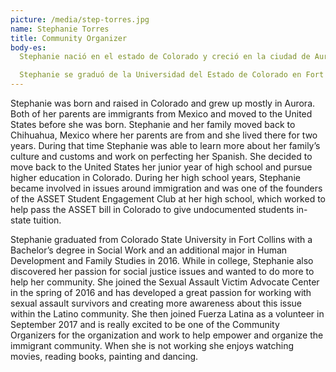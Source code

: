 ```yaml
---
picture: /media/step-torres.jpg
name: Stephanie Torres
title: Community Organizer
body-es:
  Stephanie nació en el estado de Colorado y creció en la ciudad de Aurora. Sus dos padres son inmigrantes de México y se mudaron a los Estados Unidos antes de que ella naciera. Stephanie y su familia se mudaron de regreso a Chihuahua, México, de donde son sus padres y vivió allí por dos años. Durante ese tiempo, Stephanie tuvo la oportunidad de aprender más sobre la cultura de su familia y de perfeccionar el español. Ella decidió regresar a los Estados Unidos en su tercer año de la preparatoria y seguir con su educación en Colorado. Durante sus años de preparatoria, Stephanie se involucró con temas relacionados a la inmigración y fue una de las fundadoras del Club Estudiantil de ASSET que trato de ayudar a pasar la Ley de ASSET que ayudaría a estudiantes indocumentados pagar los costos de matrícula para la universidad igual a residentes del estado.

  Stephanie se graduó de la Universidad del Estado de Colorado en Fort Collins con un título en Trabajo Social y una especialidad en Desarrollo Humano y Estudios de Familia en el 2016. Mientras que estuvo en la universidad, Stephanie también descubrió su pasión por otros temas relacionados a la justicia social y quiso hacer más para ayudar a su comunidad. Ella se unió al Centro de Apoyo para Víctimas de Abuso Sexual (Centro de SAVA) en el 2016 después de graduarse y ha desarrollado una pasión por ayudar a victimas del abuso sexual y crear consciencia sobre este tema en la comunidad Latina. Luego ella se unió a Fuerza Latina como una voluntaria en Septiembre del 2017 y está muy emocionada por ser una de las Organizadoras de la Comunidad para la organización y trabajar para empoderar y organizar a la comunidad inmigrante. Cuando Stephanie no está trabajando, le encanta ver películas, leer libros, pintar y bailar.
---
```

Stephanie was born and raised in Colorado and grew up mostly in Aurora. Both of her parents are immigrants from Mexico and moved to the United States before she was born. Stephanie and her family moved back to Chihuahua, Mexico where her parents are from and she lived there for two years. During that time Stephanie was able to learn more about her family’s culture and customs and work on perfecting her Spanish. She decided to move back to the United States her junior year of high school and pursue higher education in Colorado. During her high school years, Stephanie became involved in issues around immigration and was one of the founders of the ASSET Student Engagement Club at her high school, which worked to help pass the ASSET bill in Colorado to give undocumented students in-state tuition.


Stephanie graduated from Colorado State University in Fort Collins with a Bachelor’s degree in Social Work and an additional major in Human Development and Family Studies in 2016. While in college, Stephanie also discovered her passion for social justice issues and wanted to do more to help her community. She joined the Sexual Assault Victim Advocate Center in the spring of 2016 and has developed a great passion for working with sexual assault survivors and creating more awareness about this issue within the Latino community. She then joined Fuerza Latina as a volunteer in September 2017 and is really excited to be one of the Community Organizers for the organization and work to help empower and organize the immigrant community. When she is not working she enjoys watching movies, reading books, painting and dancing.